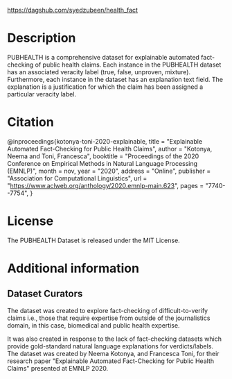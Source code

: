 https://dagshub.com/syedzubeen/health_fact

# Description

PUBHEALTH is a comprehensive dataset for explainable automated fact-checking of public health claims. Each instance in the PUBHEALTH dataset has an associated veracity label (true, false, unproven, mixture). Furthermore, each instance in the dataset has an explanation text field. The explanation is a justification for which the claim has been assigned a particular veracity label.

# Citation

@inproceedings{kotonya-toni-2020-explainable,
    title = "Explainable Automated Fact-Checking for Public Health Claims",
    author = "Kotonya, Neema  and
      Toni, Francesca",
    booktitle = "Proceedings of the 2020 Conference on Empirical Methods in Natural Language Processing (EMNLP)",
    month = nov,
    year = "2020",
    address = "Online",
    publisher = "Association for Computational Linguistics",
    url = "https://www.aclweb.org/anthology/2020.emnlp-main.623",
    pages = "7740--7754",
}

# License

The PUBHEALTH Dataset is released under the MIT License.

# Additional information

## Dataset Curators
The dataset was created to explore fact-checking of difficult-to-verify claims i.e., those that require expertise from outside of the journalistics domain, in this case, biomedical and public health expertise.

It was also created in response to the lack of fact-checking datasets which provide gold-standard natural language explanations for verdicts/labels. The dataset was created by Neema Kotonya, and Francesca Toni, for their research paper "Explainable Automated Fact-Checking for Public Health Claims" presented at EMNLP 2020.
